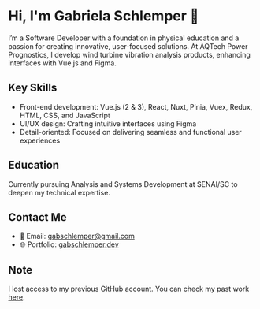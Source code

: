 # Hi, I'm Gabriela Schlemper 👋

I’m a Software Developer with a foundation in physical education and a passion for creating innovative, user-focused solutions. At AQTech Power Prognostics, I develop wind turbine vibration analysis products, enhancing interfaces with Vue.js and Figma.

## Key Skills
- Front-end development: Vue.js (2 & 3), React, Nuxt, Pinia, Vuex, Redux, HTML, CSS, and JavaScript
- UI/UX design: Crafting intuitive interfaces using Figma
- Detail-oriented: Focused on delivering seamless and functional user experiences

## Education
Currently pursuing Analysis and Systems Development at SENAI/SC to deepen my technical expertise.

## Contact Me
- 📧 Email: [gabschlemper@gmail.com](mailto:gabschlemper@gmail.com)
- 🌐 Portfolio: [gabschlemper.dev](https://gabschlemper.dev)

## Note
I lost access to my previous GitHub account. You can check my past work [here](https://github.com/gabschlemper).
